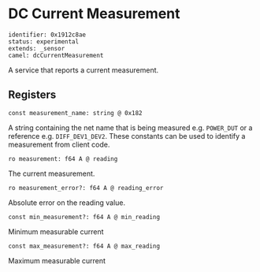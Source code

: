 # DC Current Measurement

    identifier: 0x1912c8ae
    status: experimental
    extends: _sensor
    camel: dcCurrentMeasurement
    
A service that reports a current measurement.

## Registers

    const measurement_name: string @ 0x182
A string containing the net name that is being measured e.g. `POWER_DUT` or a reference e.g. `DIFF_DEV1_DEV2`. These constants can be used to identify a measurement from client code.

    ro measurement: f64 A @ reading
    
The current measurement.

    ro measurement_error?: f64 A @ reading_error

Absolute error on the reading value.

    const min_measurement?: f64 A @ min_reading

Minimum measurable current

    const max_measurement?: f64 A @ max_reading

Maximum measurable current
